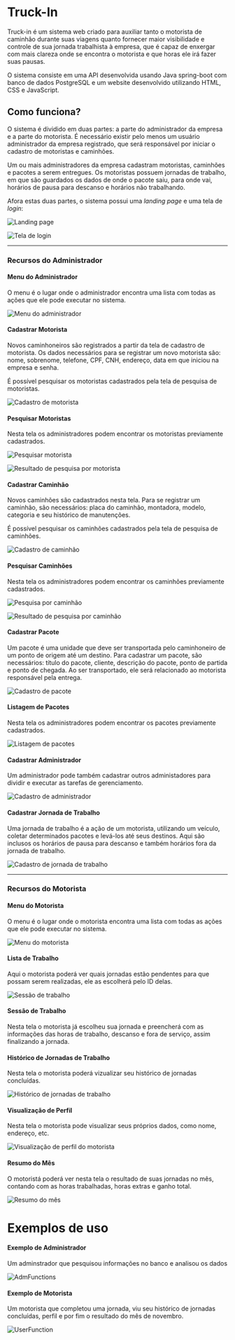 # Truck-In

Truck-in é um sistema web criado para auxiliar tanto o motorista de caminhão durante suas viagens quanto fornecer maior visibilidade e controle de sua jornada trabalhista à empresa, que é capaz de enxergar com mais clareza onde se encontra o motorista e que horas ele irá fazer suas pausas.

O sistema consiste em uma API desenvolvida usando Java spring-boot com banco de dados PostgreSQL e um website desenvolvido utilizando HTML, CSS e JavaScript.

## Como funciona?

O sistema é dividido em duas partes: a parte do administrador da empresa e a parte do motorista.  É necessário existir pelo menos um usuário administrador da empresa registrado, que será responsável por iniciar o cadastro de motoristas e caminhões.

Um ou mais administradores da empresa cadastram motoristas, caminhões e pacotes a serem entregues. Os motoristas possuem jornadas de trabalho, em que são guardados os dados de onde o pacote saiu, para onde vai, horários de pausa para descanso e horários não trabalhando.

Afora estas duas partes, o sistema possui uma _landing page_ e uma tela de _login_:

![Landing page](https://github.com/DanVargaa/Truck-in/blob/sprint_3/readme-assets/telaPrincipal.gif)

![Tela de login](https://github.com/DanVargaa/Truck-in/blob/sprint_final/readme-assets/telaLogin.png)

---

### Recursos do Administrador

#### Menu do Administrador

O menu é o lugar onde o administrador encontra uma lista com todas as ações que ele pode executar no sistema.

![Menu do administrador](https://github.com/DanVargaa/Truck-in/blob/sprint_final/readme-assets/telaADM.png)

#### Cadastrar Motorista

Novos caminhoneiros são registrados a partir da tela de cadastro de motorista. Os dados necessários para se registrar um novo motorista são: nome, sobrenome, telefone, CPF, CNH, endereço, data em que iniciou na empresa e senha.

É possível pesquisar os motoristas cadastrados pela tela de pesquisa de motoristas.

![Cadastro de motorista](https://github.com/DanVargaa/Truck-in/blob/sprint_final/readme-assets/cadMot.png)

#### Pesquisar Motoristas

Nesta tela os administradores podem encontrar os motoristas previamente cadastrados.

![Pesquisar motorista](https://github.com/DanVargaa/Truck-in/blob/sprint_final/readme-assets/listaUsuarios.png)

![Resultado de pesquisa por motorista](https://github.com/DanVargaa/Truck-in/blob/sprint_final/readme-assets/telaPesqUsuario.gif)

#### Cadastrar Caminhão

Novos caminhões são cadastrados nesta tela. Para se registrar um caminhão, são necessários: placa do caminhão, montadora, modelo, categoria e seu histórico de manutenções.

É possível pesquisar os caminhões cadastrados pela tela de pesquisa de caminhões.

![Cadastro de caminhão](https://github.com/DanVargaa/Truck-in/blob/sprint_final/readme-assets/cadCam.png)

#### Pesquisar Caminhões

Nesta tela os administradores podem encontrar os caminhões previamente cadastrados.

![Pesquisa por caminhão](https://github.com/DanVargaa/Truck-in/blob/sprint_final/readme-assets/listaVeiculos.png)

![Resultado de pesquisa por caminhão](https://github.com/DanVargaa/Truck-in/blob/sprint_final/readme-assets/telaPesqVeiculo.gif)

#### Cadastrar Pacote

Um pacote é uma unidade que deve ser transportada pelo caminhoneiro de um ponto de origem até um destino. Para cadastrar um pacote, são necessários: título do pacote, cliente, descrição do pacote, ponto de partida e ponto de chegada. Ao ser transportado, ele será relacionado ao motorista responsável pela entrega.

![Cadastro de pacote](https://github.com/DanVargaa/Truck-in/blob/sprint_final/readme-assets/cadPacote.png)

#### Listagem de Pacotes

Nesta tela os administradores podem encontrar os pacotes previamente cadastrados.

![Listagem de pacotes](https://github.com/DanVargaa/Truck-in/blob/sprint_final/readme-assets/listaPacotes.png)

#### Cadastrar Administrador

Um administrador pode também cadastrar outros administadores para dividir e executar as tarefas de gerenciamento.

![Cadastro de administrador](https://github.com/DanVargaa/Truck-in/blob/sprint_final/readme-assets/cadAdm.png)

#### Cadastrar Jornada de Trabalho

Uma jornada de trabalho é a ação de um motorista, utilizando um veículo, coletar determinados pacotes e levá-los até seus destinos. Aqui são inclusos os horários de pausa para descanso e também horários fora da jornada de trabalho.

![Cadastro de jornada de trabalho](https://github.com/DanVargaa/Truck-in/blob/sprint_final/readme-assets/cadTrabalho.png)

---

### Recursos do Motorista

#### Menu do Motorista

O menu é o lugar onde o motorista encontra uma lista com todas as ações que ele pode executar no sistema.

![Menu do motorista](https://github.com/DanVargaa/Truck-in/blob/sprint_final/readme-assets/menuUsu%C3%A1rio.png)


#### Lista de Trabalho

Aqui o motorista poderá ver quais jornadas estão pendentes para que possam serem realizadas, ele as escolherá pelo ID delas.

![Sessão de trabalho](https://github.com/DanVargaa/Truck-in/blob/sprint_final/readme-assets/listaTrabalho.png)

#### Sessão de Trabalho

Nesta tela o motorista já escolheu sua jornada e preencherá com as informações das horas de trabalho, descanso e fora de serviço, assim finalizando a jornada.

#### Histórico de Jornadas de Trabalho

Nesta tela o motorista poderá vizualizar seu histórico de jornadas concluídas.

![Histórico de jornadas de trabalho](https://github.com/DanVargaa/Truck-in/blob/sprint_final/readme-assets/historicoTrabalho.png)


#### Visualização de Perfil

Nesta tela o motorista pode visualizar seus próprios dados, como nome, endereço, etc.

![Visualização de perfil do motorista](https://github.com/DanVargaa/Truck-in/blob/sprint_final/readme-assets/telaPerfil.png)

#### Resumo do Mês

O motoristá poderá ver nesta tela o resultado de suas jornadas no mês, contando com as horas trabalhadas, horas extras e ganho total.

![Resumo do mês](https://github.com/DanVargaa/Truck-in/blob/sprint_final/readme-assets/resumoMes.png)

# Exemplos de uso

#### Exemplo de Administrador

Um adminstrador que pesquisou informações no banco e analisou os dados

![AdmFunctions](https://github.com/DanVargaa/Truck-in/blob/sprint_final/readme-assets/AdmFunctions.gif)

#### Exemplo de Motorista

Um motorista que completou uma jornada, viu seu histórico de jornadas concluídas, perfil e por fim o resultado do mês de novembro.

![UserFunction](https://github.com/DanVargaa/Truck-in/blob/sprint_final/readme-assets/UserFunction.gif)


